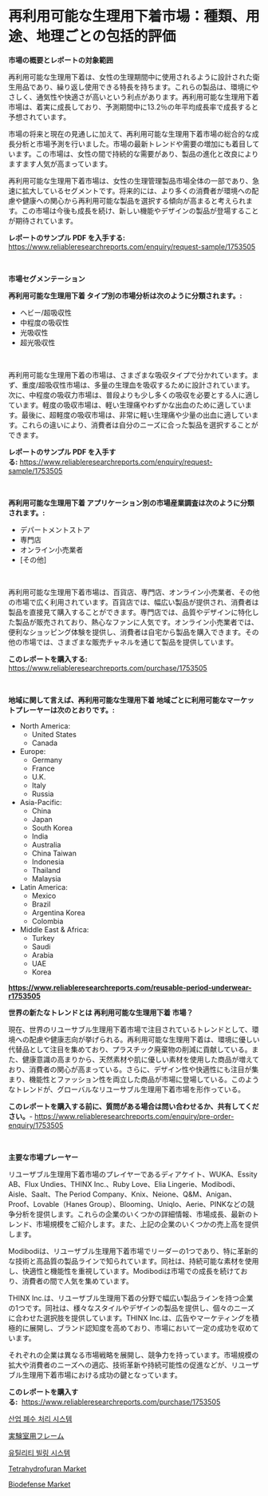 <p><h1>再利用可能な生理用下着市場：種類、用途、地理ごとの包括的評価</h1></p><p><strong>市場の概要とレポートの対象範囲</strong></p>
<p><p>再利用可能な生理用下着は、女性の生理期間中に使用されるように設計された衛生用品であり、繰り返し使用できる特長を持ちます。これらの製品は、環境にやさしく、通気性や快適さが高いという利点があります。再利用可能な生理用下着市場は、着実に成長しており、予測期間中に13.2％の年平均成長率で成長すると予想されています。</p><p>市場の将来と現在の見通しに加えて、再利用可能な生理用下着市場の総合的な成長分析と市場予測を行いました。市場の最新トレンドや需要の増加にも着目しています。この市場は、女性の間で持続的な需要があり、製品の進化と改良によりますます人気が高まっています。</p><p>再利用可能な生理用下着市場は、女性の生理管理製品市場全体の一部であり、急速に拡大しているセグメントです。将来的には、より多くの消費者が環境への配慮や健康への関心から再利用可能な製品を選択する傾向が高まると考えられます。この市場は今後も成長を続け、新しい機能やデザインの製品が登場することが期待されています。</p></p>
<p><strong>レポートのサンプル PDF を入手する:</strong> <a href="https://www.reliableresearchreports.com/enquiry/request-sample/1753505">https://www.reliableresearchreports.com/enquiry/request-sample/1753505</a></p>
<p>&nbsp;</p>
<p><strong>市場セグメンテーション</strong></p>
<p><strong>再利用可能な生理用下着 タイプ別の市場分析は次のように分類されます。:</strong></p>
<p><ul><li>ヘビー/超吸収性</li><li>中程度の吸収性</li><li>光吸収性</li><li>超光吸収性</li></ul></p>
<p>&nbsp;</p>
<p><p>再利用可能な生理用下着の市場は、さまざまな吸収タイプで分かれています。まず、重度/超吸収性市場は、多量の生理血を吸収するために設計されています。次に、中程度の吸収力市場は、普段よりも少し多くの吸収を必要とする人に適しています。軽度の吸収市場は、軽い生理痛やわずかな出血のために適しています。最後に、超軽度の吸収市場は、非常に軽い生理痛や少量の出血に適しています。これらの違いにより、消費者は自分のニーズに合った製品を選択することができます。</p></p>
<p><strong>レポートのサンプル PDF を入手する:</strong>&nbsp;<a href="https://www.reliableresearchreports.com/enquiry/request-sample/1753505">https://www.reliableresearchreports.com/enquiry/request-sample/1753505</a></p>
<p>&nbsp;</p>
<p><strong> 再利用可能な生理用下着 アプリケーション別の市場産業調査は次のように分類されます。:</strong></p>
<p><ul><li>デパートメントストア</li><li>専門店</li><li>オンライン小売業者</li><li>[その他]</li></ul></p>
<p>&nbsp;</p>
<p><p>再利用可能な生理用下着市場は、百貨店、専門店、オンライン小売業者、その他の市場で広く利用されています。百貨店では、幅広い製品が提供され、消費者は製品を直接見て購入することができます。専門店では、品質やデザインに特化した製品が販売されており、熱心なファンに人気です。オンライン小売業者では、便利なショッピング体験を提供し、消費者は自宅から製品を購入できます。その他の市場では、さまざまな販売チャネルを通じて製品を提供しています。</p></p>
<p><strong>このレポートを購入する:</strong>&nbsp; <a href="https://www.reliableresearchreports.com/purchase/1753505">https://www.reliableresearchreports.com/purchase/1753505</a></p>
<p>&nbsp;</p>
<p><strong>地域に関して言えば、再利用可能な生理用下着 地域ごとに利用可能なマーケットプレーヤーは次のとおりです。:</strong></p>
<p><ul>
    <li>
        North America:
        <ul>
            <li>United States</li>
            <li>Canada</li>
        </ul>
    </li>
    <li>
        Europe:
        <ul>
            <li>Germany</li>
            <li>France</li>
            <li>U.K.</li>
            <li>Italy</li>
            <li>Russia</li>
        </ul>
    </li>
    <li>
        Asia-Pacific:
        <ul>
            <li>China</li>
            <li>Japan</li>
            <li>South Korea</li>
            <li>India</li>
            <li>Australia</li>
            <li>China Taiwan</li>
            <li>Indonesia</li>
            <li>Thailand</li>
            <li>Malaysia</li>
        </ul>
    </li>
    <li>
        Latin America:
        <ul>
            <li>Mexico</li>
            <li>Brazil</li>
            <li>Argentina Korea</li>
            <li>Colombia</li>
        </ul>
    </li>
    <li>
        Middle East & Africa:
        <ul>
            <li>Turkey</li>
            <li>Saudi</li>
            <li>Arabia</li>
            <li>UAE</li>
            <li>Korea</li>
        </ul>
    </li>
    </ul></p>
<p><strong><a href="https://www.reliableresearchreports.com/reusable-period-underwear-r1753505">https://www.reliableresearchreports.com/reusable-period-underwear-r1753505</a></strong>&nbsp;</p>
<p><strong>世界の新たなトレンドとは 再利用可能な生理用下着 市場？</strong></p>
<p><p>現在、世界のリユーサブル生理用下着市場で注目されているトレンドとして、環境への配慮や健康志向が挙げられる。再利用可能な生理用下着は、環境に優しい代替品として注目を集めており、プラスチック廃棄物の削減に貢献している。また、健康意識の高まりから、天然素材や肌に優しい素材を使用した商品が増えており、消費者の関心が高まっている。さらに、デザイン性や快適性にも注目が集まり、機能性とファッション性を両立した商品が市場に登場している。このようなトレンドが、グローバルなリユーサブル生理用下着市場を形作っている。</p></p>
<p><strong>このレポートを購入する前に、質問がある場合は問い合わせるか、共有してください。</strong>- <a href="https://www.reliableresearchreports.com/enquiry/pre-order-enquiry/1753505">https://www.reliableresearchreports.com/enquiry/pre-order-enquiry/1753505</a></p>
<p>&nbsp;</p>
<p><strong>主要な市場プレーヤー</strong></p>
<p><p>リユーザブル生理用下着市場のプレイヤーであるディアケイト、WUKA、Essity AB、Flux Undies、THINX Inc.、Ruby Love、Elia Lingerie、Modibodi、Aisle、Saalt、The Period Company、Knix、Neione、Q&M、Anigan、Proof、Lovable（Hanes Group）、Blooming、Uniqlo、Aerie、PINKなどの競争分析を提供します。これらの企業のいくつかの詳細情報、市場成長、最新のトレンド、市場規模をご紹介します。また、上記の企業のいくつかの売上高を提供します。</p><p>Modibodiは、リユーザブル生理用下着市場でリーダーの1つであり、特に革新的な技術と高品質の製品ラインで知られています。同社は、持続可能な素材を使用し、快適性と機能性を重視しています。Modibodiは市場での成長を続けており、消費者の間で人気を集めています。</p><p>THINX Inc.は、リユーザブル生理用下着の分野で幅広い製品ラインを持つ企業の1つです。同社は、様々なスタイルやデザインの製品を提供し、個々のニーズに合わせた選択肢を提供しています。THINX Inc.は、広告やマーケティングを積極的に展開し、ブランド認知度を高めており、市場において一定の成功を収めています。</p><p>それぞれの企業は異なる市場戦略を展開し、競争力を持っています。市場規模の拡大や消費者のニーズへの適応、技術革新や持続可能性の促進などが、リユーザブル生理用下着市場における成功の鍵となっています。</p></p>
<p><strong>このレポートを購入する:</strong>&nbsp;&nbsp;<a href="https://www.reliableresearchreports.com/purchase/1753505">https://www.reliableresearchreports.com/purchase/1753505</a></p>
<p><p><a href="https://medium.com/@anvil67678789/%EC%82%B0%EC%97%85-%ED%8F%90%EC%88%98-%EC%B2%98%EB%A6%AC-%EC%8B%9C%EC%8A%A4%ED%85%9C-%EC%8B%9C%EC%9E%A5-%EC%9D%B8%EC%82%AC%EC%9D%B4%ED%8A%B8-%EC%8B%9C%EC%9E%A5-%ED%8A%B8%EB%A0%8C%EB%93%9C-%EC%84%B1%EC%9E%A5-2024%EB%85%84%EB%B6%80%ED%84%B0-2031%EB%85%84%EA%B9%8C%EC%A7%80-%EC%98%88%EC%83%81%EB%90%A8-c5c003ffd3a8">산업 폐수 처리 시스템</a></p><p><a href="https://medium.com/@janrona788520/%E7%A0%94%E7%A9%B6%E6%89%80%E3%83%95%E3%83%AC%E3%83%BC%E3%83%A0%E5%B8%82%E5%A0%B4-%E7%A8%AE%E9%A1%9E-%E3%82%A2%E3%83%97%E3%83%AA%E3%82%B1%E3%83%BC%E3%82%B7%E3%83%A7%E3%83%B3-%E3%81%8A%E3%82%88%E3%81%B3%E5%9C%B0%E7%90%86%E3%81%AB%E3%82%88%E3%82%8B%E5%8C%85%E6%8B%AC%E7%9A%84%E3%81%AA%E8%A9%95%E4%BE%A1-8fe8dc0344b9">実験室用フレーム</a></p><p><a href="https://medium.com/@kylevasquez266/%EC%9C%A0%ED%8B%B8%EB%A6%AC%ED%8B%B0-%EB%B9%8C%EB%A7%81-%EC%8B%9C%EC%8A%A4%ED%85%9C-%EC%8B%9C%EC%9E%A5%EC%9D%80-%EC%8B%9C%EC%9E%A5-%EC%A0%90%EC%9C%A0%EC%9C%A8-%EC%8B%9C%EC%9E%A5-%ED%8A%B8%EB%A0%8C%EB%93%9C-%EB%B0%8F-%EC%8B%9C%EC%9E%A5-%EC%84%B1%EC%9E%A5%EC%97%90-%EA%B4%80%ED%95%9C-%EC%A0%95%EB%B3%B4%EB%A5%BC-%EC%A0%9C%EA%B3%B5%ED%95%A9%EB%8B%88%EB%8B%A4-882befb31bf5">유틸리티 빌링 시스템</a></p><p><a href="https://www.linkedin.com/pulse/tetrahydrofuran-market-size-share-global-analysis-report-wvtze?trackingId=tgwpMe56MnUNp8Wx3g0qjg%3D%3D">Tetrahydrofuran Market</a></p><p><a href="https://www.linkedin.com/pulse/biodefense-market-research-report-forecasted-period-from-a4ahe?trackingId=YCG3Rh12WxqW8TZPy9aaqA%3D%3D">Biodefense Market</a></p></p>